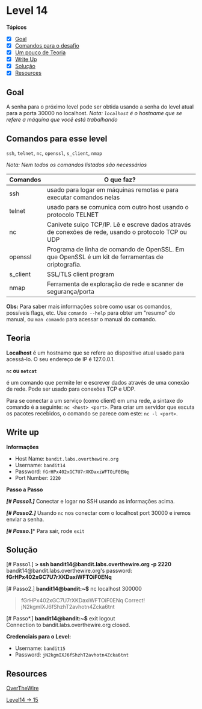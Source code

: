 # Level 14
**Tópicos**

- [X] [Goal](#goal)
- [X] [Comandos para o desafio](#comandos-para-esse-level)
- [X] [Um pouco de Teoria](#teoria)
- [X] [Write Up](#write-up)
- [X] [Solução](#soluçao)
- [X] [Resources](#resources)

## Goal
A senha para o próximo level pode ser obtida usando a senha do level atual para a porta 30000 no localhost. *Nota: `localhost` é o hostname que se refere a máquina que você está trabalhando*

## Comandos para esse level
`ssh`, `telnet`, `nc`, `openssl`, `s_client`, `nmap`

*Nota: Nem todos os comandos listados são necessários*

 Comandos |                             O que faz?
 ---------|--------
 ssh      |usado para logar em máquinas remotas e para executar comandos nelas
 telnet   |usado para se comunica com outro host usando o protocolo TELNET
 nc       |Canivete suiço TCP/IP. Lê e escreve dados através de conexões de rede, usando o protocolo TCP ou UDP
 openssl  |Programa de linha de comando de OpenSSL. Em que OpenSSL é um kit de ferramentas de criptografia.
 s_client |SSL/TLS client program
 nmap     |Ferramenta de exploração de rede e scanner de segurança/porta

 
 **Obs:** Para saber mais informações sobre como usar os comandos, possíveis flags, etc. Use `comando --help` para obter um "resumo" do manual, ou `man comando` para acessar o manual do comando.

## Teoria
**Localhost** é um hostname que se refere ao dispositivo atual usado para acessá-lo. O seu endereço de IP é 127.0.0.1.

**`nc` ou `netcat`**

é um comando que permite ler e escrever dados através de uma conexão de rede. Pode ser usado para conexões TCP e UDP. 

Para se conectar a um serviço (como client) em uma rede, a sintaxe do comando é a seguinte: `nc <host> <port>`. Para criar um servidor que escuta os pacotes recebidos, o comando se parece com este: `nc -l <port>`.

## Write up
**Informações**
- Host Name: `bandit.labs.overthewire.org`
- Username: `bandit14`
- Password: `fGrHPx402xGC7U7rXKDaxiWFTOiF0ENq`
- Port Number: `2220`

**Passo a Passo**

***[# Passo1.]*** Conectar e logar no SSH usando as informações acima.

***[# Passo2.]*** Usando `nc` nos conectar com o localhost port 30000 e iremos enviar a senha.

***[# Passo*.]*** Para sair, rode `exit`

## Solução
<prep>
[# Passo1.] 
<b>> ssh bandit14@bandit.labs.overthewire.org -p 2220</b>
bandit14@bandit.labs.overthewire.org's password: <b>fGrHPx402xGC7U7rXKDaxiWFTOiF0ENq</b>

[# Passo2.]
<b>bandit14@bandit:~$</b> nc localhost 300000
>fGrHPx402xGC7U7rXKDaxiWFTOiF0ENq
 Correct!                                                              jN2kgmIXJ6fShzhT2avhotn4Zcka6tnt

[# Passo*.] 
<b>bandit14@bandit:~$</b> exit
logout                                                             
Connection to bandit.labs.overthewire.org closed.
</prep>

**Credenciais para o Level:**
- Username: `bandit15`
- Password: `jN2kgmIXJ6fShzhT2avhotn4Zcka6tnt`

## Resources
[OverTheWire](http_do_overthewire)

[Level14 -> 15](https://mayadevbe.me/posts/overthewir)

